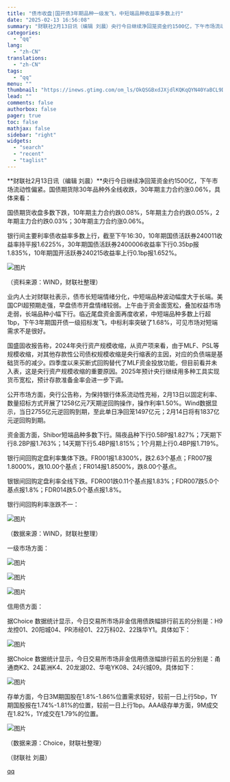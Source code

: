 ```yaml
---
title: "债市收盘|国开债3年期品种一级发飞，中短端品种收益率多数上行"
date: "2025-02-13 16:56:08"
summary: "财联社2月13日讯（编辑 刘晨）央行今日继续净回笼资金约1500亿，下午市场流动性偏紧。国债期货除3..."
categories:
  - "qq"
lang:
  - "zh-CN"
translations:
  - "zh-CN"
tags:
  - "qq"
menu: ""
thumbnail: "https://inews.gtimg.com/om_ls/OkQSGBxdJXjdlKQKqQYN40YaBCL9DVDh2rBXRx1ffaXssAA_640360/0"
lead: ""
comments: false
authorbox: false
pager: true
toc: false
mathjax: false
sidebar: "right"
widgets:
  - "search"
  - "recent"
  - "taglist"
---
```


**财联社2月13日讯（编辑 刘晨）**央行今日继续净回笼资金约1500亿，下午市场流动性偏紧。国债期货除30年品种外全线收跌，30年期主力合约涨0.06%，具体来看：

国债期货收盘多数下跌，10年期主力合约跌0.08%，5年期主力合约跌0.05%，2年期主力合约跌0.03%；30年期主力合约涨0.06%。

银行间主要利率债收益率多数上行，截至下午16:30，10年期国债活跃券240011收益率持平报1.6225%，30年期国债活跃券2400006收益率下行0.35bp报1.835%，10年期国开活跃券240215收益率上行0.1bp报1.652%。

![图片](https://inews.gtimg.com/om_bt/OXT3-ULAYh-c1QsxZjyvPy-TVjz-mhNn8dITbzd85-rKEAA/641)

（资料来源：WIND，财联社整理）

业内人士对财联社表示，债市长短端情绪分化，中短端品种波动幅度大于长端。美国CPI超预期走强，早盘债市开盘情绪较弱。上午由于资金面宽松，叠加权益市场走弱，长端品种小幅下行。临近尾盘资金面再度收紧，中短端品种多数上行超1bp，下午3年期国开债一级招标发飞，中标利率突破了1.68%，可见市场对短端需求不是很好。

国盛固收报告称，2024年央行资产规模收缩，从资产项来看，由于MLF、PSL等规模收缩，对其他存款性公司债权规模收缩是央行缩表的主因，对应的负债端是基础货币的减少。四季度以来买断式回购替代了MLF资金投放功能，但目前看并未入表，这是央行资产规模收缩的重要原因。2025年预计央行继续用多种工具实现货币宽松，预计存款准备金率会进一步下调。

公开市场方面，央行公告称，为保持银行体系流动性充裕，2月13日以固定利率、数量招标方式开展了1258亿元7天期逆回购操作，操作利率1.50%。Wind数据显示，当日2755亿元逆回购到期，至此单日净回笼1497亿元；2月14日将有1837亿元逆回购到期。

资金面方面，Shibor短端品种多数下行。隔夜品种下行0.5BP报1.827%；7天期下行8.2BP报1.763%；14天期下行5.4BP报1.815%；1个月期上行0.4BP报1.719%。

银行间回购定盘利率集体下跌。FR001报1.8300%，跌2.63个基点；FR007报1.8000%，跌10.00个基点；FR014报1.8500%，跌8.00个基点。

银银间回购定盘利率全线下跌。FDR001跌0.11个基点报1.83%；FDR007跌5.0个基点报1.8%；FDR014跌5.0个基点报1.8%。

银行间回购利率涨跌不一：

![图片](https://inews.gtimg.com/om_bt/O15w3oK0DJEgAJooYHfHtV2GHBWg0WWUdEJJe85EOqvykAA/641)

（数据来源：WIND，财联社整理）

一级市场方面：

![图片](https://inews.gtimg.com/om_bt/OgX7oZB7T8Ktgu4YGBl3YbKQwsTyms0sEwM31jTQii7uUAA/641)

![图片](https://inews.gtimg.com/om_bt/OFe1yEMdDxpjx6Ux6hEnqFAq6o3Secx3xwaP_xGKpD79MAA/641)

![图片](https://inews.gtimg.com/om_bt/Od-WD74NxZI9_ohytA-qzdtZkMQDuV3Ss9UcOWFaEtKGMAA/641)

信用债方面：

据Choice 数据统计显示，今日交易所市场非金信用债跌幅排行前五的分别是：H9龙控01、20阳城04、PR沛经01、22万科02、22珠华Y1。具体如下：

![图片](https://inews.gtimg.com/om_bt/OqorVid6Oo_KQyzsW-SWcN41O7cXt6EEl2aDn-DMPLlv8AA/641)

据Choice 数据统计显示，今日交易所市场非金信用债涨幅排行前五的分别是：甬通商K2、24葛洲K4、20龙湖02、华电YK08、24兴城09。具体如下：

![图片](https://inews.gtimg.com/om_bt/OHPF3rKAXOkhcyb53tl5qy8Y4VRij7LkubQxaEXJpdEy8AA/641)

存单方面，今日3M期国股在1.8%-1.86%位置需求较好，较前一日上行5bp，1Y期国股报在1.74%-1.81%的位置，较前一日上行1bp。AAA级存单方面，9M成交在1.82%，1Y成交在1.79%的位置。

![图片](https://inews.gtimg.com/om_bt/OxwqHqc6wz_8XJRWTrHUrlzHX81T8Vr8XyviNL8bnhh-8AA/641)

（数据来源：Choice，财联社整理）

（财联社 刘晨）

[qq](https://new.qq.com/rain/a/20250213A064KI00)
